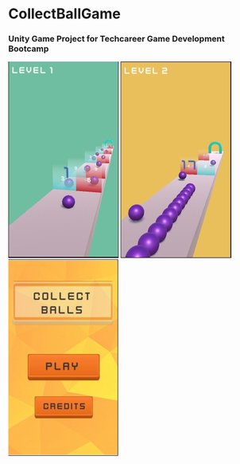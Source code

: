 # CollectBallGame

### Unity Game Project for Techcareer Game Development Bootcamp

![Level Design](https://github.com/belginecem/CollectBallGame/blob/main/Screenshot_1.jpg)
![Level Design](https://github.com/belginecem/CollectBallGame/blob/main/Screenshot_2.jpg)
![UI Menu](https://github.com/belginecem/CollectBallGame/blob/main/Screenshot_5.jpg)


